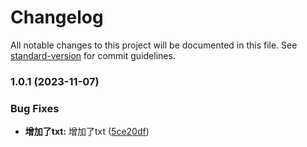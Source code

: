 # Changelog

All notable changes to this project will be documented in this file. See [standard-version](https://github.com/conventional-changelog/standard-version) for commit guidelines.

### 1.0.1 (2023-11-07)


### Bug Fixes

* **增加了txt:** 增加了txt ([5ce20df](https://github.com/zafeisn/zafeisn.github.io/commit/5ce20dfb205643d87df2290e636eb71080d9f6f0))
